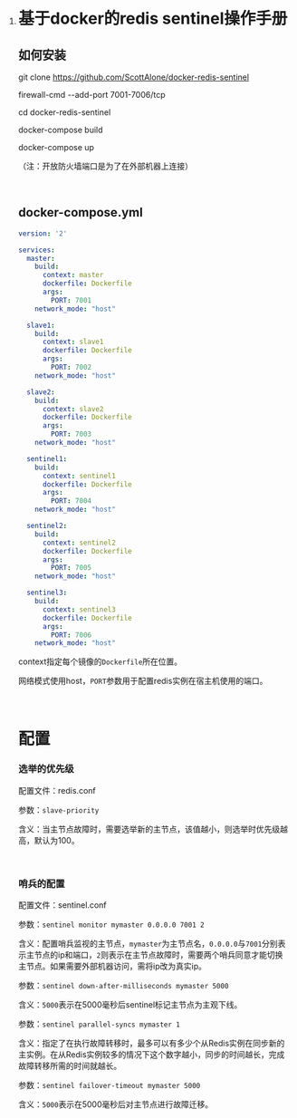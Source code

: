 1. # 基于docker的redis sentinel操作手册

   ## 如何安装

   git clone https://github.com/ScottAlone/docker-redis-sentinel

   firewall-cmd --add-port 7001-7006/tcp

   cd docker-redis-sentinel

   docker-compose build

   docker-compose up

   （注：开放防火墙端口是为了在外部机器上连接）

   ​

   ## docker-compose.yml

   ```yaml
   version: '2'

   services:
     master:
       build:
         context: master
         dockerfile: Dockerfile
         args:
           PORT: 7001
       network_mode: "host"

     slave1:
       build:
         context: slave1
         dockerfile: Dockerfile
         args:
           PORT: 7002
       network_mode: "host"

     slave2:
       build:
         context: slave2
         dockerfile: Dockerfile
         args:
           PORT: 7003
       network_mode: "host"

     sentinel1:
       build: 
         context: sentinel1
         dockerfile: Dockerfile
         args:
           PORT: 7004
       network_mode: "host"

     sentinel2:
       build: 
         context: sentinel2
         dockerfile: Dockerfile
         args:
           PORT: 7005
       network_mode: "host"

     sentinel3:
       build:
         context: sentinel3
         dockerfile: Dockerfile
         args:
           PORT: 7006
       network_mode: "host"

   ```

   context指定每个镜像的```Dockerfile```所在位置。

   网络模式使用host，```PORT```参数用于配置redis实例在宿主机使用的端口。

   ​

   # 配置

   ### 选举的优先级

   配置文件：redis.conf

   参数：```slave-priority```

   含义：当主节点故障时，需要选举新的主节点，该值越小，则选举时优先级越高，默认为100。

   ​

   ### 哨兵的配置

   配置文件：sentinel.conf

   参数：```sentinel monitor mymaster 0.0.0.0 7001 2```

   含义：配置哨兵监视的主节点，```mymaster```为主节点名，```0.0.0.0```与```7001```分别表示主节点的ip和端口，```2```则表示在主节点故障时，需要两个哨兵同意才能切换主节点。如果需要外部机器访问，需将ip改为真实ip。

   参数：```sentinel down-after-milliseconds mymaster 5000```

   含义：```5000```表示在5000毫秒后sentinel标记主节点为主观下线。

   参数：```sentinel parallel-syncs mymaster 1```

   含义：指定了在执行故障转移时，最多可以有多少个从Redis实例在同步新的主实例。在从Redis实例较多的情况下这个数字越小，同步的时间越长，完成故障转移所需的时间就越长。

   参数：```sentinel failover-timeout mymaster 5000```

   含义：```5000```表示在5000毫秒后对主节点进行故障迁移。
